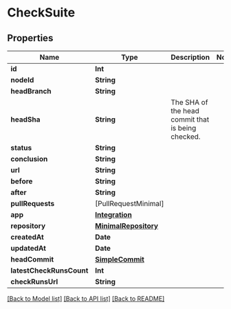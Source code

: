 # CheckSuite

## Properties
Name | Type | Description | Notes
------------ | ------------- | ------------- | -------------
**id** | **Int** |  | 
**nodeId** | **String** |  | 
**headBranch** | **String** |  | 
**headSha** | **String** | The SHA of the head commit that is being checked. | 
**status** | **String** |  | 
**conclusion** | **String** |  | 
**url** | **String** |  | 
**before** | **String** |  | 
**after** | **String** |  | 
**pullRequests** | [PullRequestMinimal] |  | 
**app** | [**Integration**](Integration.md) |  | 
**repository** | [**MinimalRepository**](MinimalRepository.md) |  | 
**createdAt** | **Date** |  | 
**updatedAt** | **Date** |  | 
**headCommit** | [**SimpleCommit**](SimpleCommit.md) |  | 
**latestCheckRunsCount** | **Int** |  | 
**checkRunsUrl** | **String** |  | 

[[Back to Model list]](../README.md#documentation-for-models) [[Back to API list]](../README.md#documentation-for-api-endpoints) [[Back to README]](../README.md)



